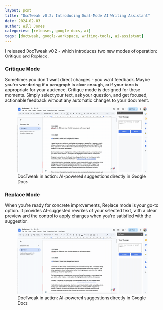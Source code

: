 ```yaml
---
layout: post
title: "DocTweak v0.2: Introducing Dual-Mode AI Writing Assistant"
date: 2024-02-03
author: Will Jones
categories: [releases, google-docs, ai]
tags: [doctweak, google-workspace, writing-tools, ai-assistant]
---
```


I released DocTweak v0.2 - which introduces two new modes of operation: Critique and Replace.

### Critique Mode
Sometimes you don't want direct changes - you want feedback. Maybe you're wondering if a paragraph is clear enough, or if your tone is appropriate for your audience. Critique mode is designed for these moments. Simply select your text, ask your question, and get focused, actionable feedback without any automatic changes to your document.

<figure>
  <img src="/assets/images/DocTweakv0.2Critique.gif" alt="DocTweak interface showing AI suggestions in Google Docs">
  <figcaption>DocTweak in action: AI-powered suggestions directly in Google Docs</figcaption>
</figure>

### Replace Mode
When you're ready for concrete improvements, Replace mode is your go-to option. It provides AI-suggested rewrites of your selected text, with a clear preview and the control to apply changes when you're satisfied with the suggestion.

<figure>
  <img src="/assets/images/DocTweakv0.2Replace.gif" alt="DocTweak interface showing AI suggestions in Google Docs">
  <figcaption>DocTweak in action: AI-powered suggestions directly in Google Docs</figcaption>
</figure>